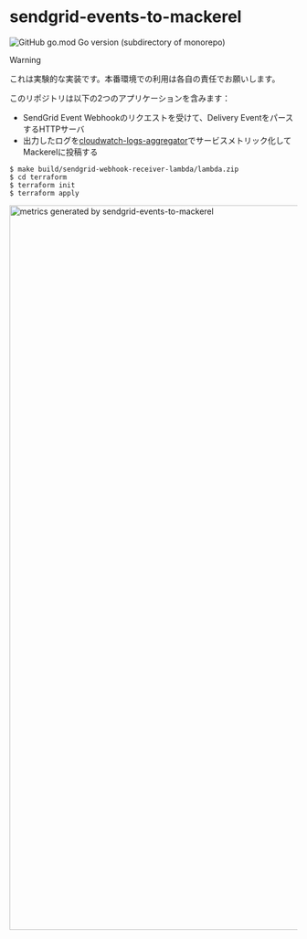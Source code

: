 # sendgrid-events-to-mackerel

![GitHub go.mod Go version (subdirectory of monorepo)](https://img.shields.io/github/go-mod/go-version/Arthur1/sendgrid-events-to-mackerel)

> [!WARNING]
> これは実験的な実装です。本番環境での利用は各自の責任でお願いします。

このリポジトリは以下の2つのアプリケーションを含みます：

- SendGrid Event Webhookのリクエストを受けて、Delivery EventをパースするHTTPサーバ
- 出力したログを[cloudwatch-logs-aggregator](https://github.com/mackerelio-labs/mackerel-monitoring-modules/tree/main/cloudwatch-logs-aggregator#readme)でサービスメトリック化してMackerelに投稿する

```console
$ make build/sendgrid-webhook-receiver-lambda/lambda.zip
$ cd terraform
$ terraform init
$ terraform apply
```

<img width="1268" alt="metrics generated by sendgrid-events-to-mackerel" src="https://github.com/Arthur1/sendgrid-events-to-mackerel/assets/32762324/04dd0c8d-81f8-4aa8-8e29-ae214399044a">
